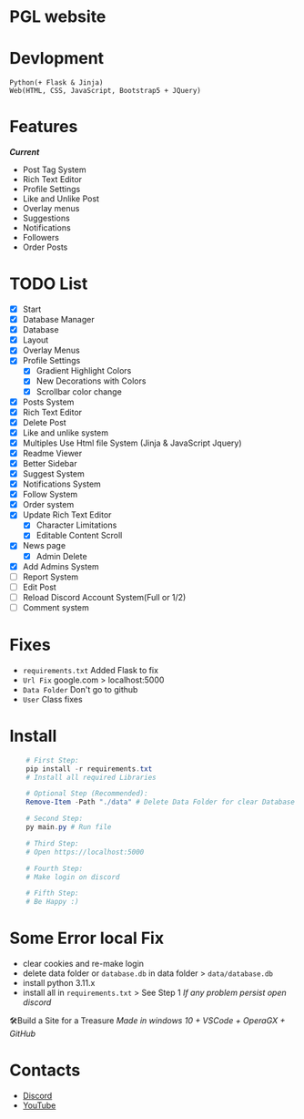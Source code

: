 # PGL website

# Devlopment
```
Python(+ Flask & Jinja)
Web(HTML, CSS, JavaScript, Bootstrap5 + JQuery)
```

# Features
__*Current*__
- Post Tag System
- Rich Text Editor
- Profile Settings
- Like and Unlike Post
- Overlay menus
- Suggestions
- Notifications
- Followers
- Order Posts

# TODO List
- [x] Start
- [x] Database Manager
- [x] Database
- [x] Layout
- [x] Overlay Menus
- [x] Profile Settings
    - [x] Gradient Highlight Colors
    - [x] New Decorations with Colors
    - [x] Scrollbar color change
- [x] Posts System
- [x] Rich Text Editor
- [x] Delete Post
- [x] Like and unlike system
- [x] Multiples Use Html file System (Jinja & JavaScript Jquery)
- [x] Readme Viewer
- [x] Better Sidebar
- [x] Suggest System
- [x] Notifications System
- [x] Follow System
- [x] Order system
- [x] Update Rich Text Editor
    - [x] Character Limitations
    - [x] Editable Content Scroll
- [x] News page
    - [x] Admin Delete
- [x] Add Admins System
- [ ] Report System
- [ ] Edit Post
- [ ] Reload Discord Account System(Full or 1/2)
- [ ] Comment system

# Fixes
- ``requirements.txt`` Added Flask to fix
- ``Url Fix`` google.com > localhost:5000
- ``Data Folder`` Don't go to github
- ``User`` Class fixes


# Install
```powershell
    # First Step:
    pip install -r requirements.txt 
    # Install all required Libraries

    # Optional Step (Recommended):
    Remove-Item -Path "./data" # Delete Data Folder for clear Database

    # Second Step:
    py main.py # Run file

    # Third Step:
    # Open https://localhost:5000

    # Fourth Step:
    # Make login on discord

    # Fifth Step:
    # Be Happy :)
```

# Some Error local Fix
- clear cookies and re-make login
- delete data folder or ``database.db`` in data folder > ``data/database.db``
- install python 3.11.x
- install all in ``requirements.txt`` > See Step 1
*If any problem persist open discord*


🛠Build a Site for a Treasure
*Made in windows 10 + VSCode + OperaGX + GitHub*

# Contacts
- [Discord](https://discord.gg/fb84sHDX7R)
- [YouTube](https://www.youtube.com/channel/UClcAmcdF0OvAOEgiKr5NgYQ)
